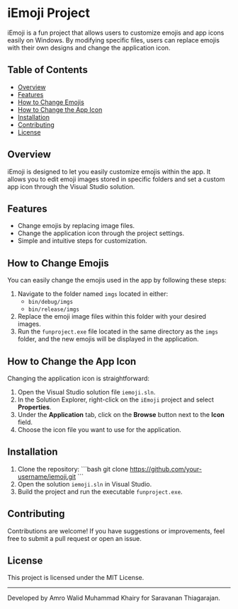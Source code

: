 
# iEmoji Project

iEmoji is a fun project that allows users to customize emojis and app icons easily on Windows. By modifying specific files, users can replace emojis with their own designs and change the application icon.

## Table of Contents
- [Overview](#overview)
- [Features](#features)
- [How to Change Emojis](#how-to-change-emojis)
- [How to Change the App Icon](#how-to-change-the-app-icon)
- [Installation](#installation)
- [Contributing](#contributing)
- [License](#license)

## Overview
iEmoji is designed to let you easily customize emojis within the app. It allows you to edit emoji images stored in specific folders and set a custom app icon through the Visual Studio solution.

## Features
- Change emojis by replacing image files.
- Change the application icon through the project settings.
- Simple and intuitive steps for customization.

## How to Change Emojis
You can easily change the emojis used in the app by following these steps:
1. Navigate to the folder named `imgs` located in either:
   - `bin/debug/imgs`
   - `bin/release/imgs`
2. Replace the emoji image files within this folder with your desired images.
3. Run the `funproject.exe` file located in the same directory as the `imgs` folder, and the new emojis will be displayed in the application.

## How to Change the App Icon
Changing the application icon is straightforward:
1. Open the Visual Studio solution file `iemoji.sln`.
2. In the Solution Explorer, right-click on the `iEmoji` project and select **Properties**.
3. Under the **Application** tab, click on the **Browse** button next to the **Icon** field.
4. Choose the icon file you want to use for the application.

## Installation
1. Clone the repository:
   \`\`\`bash
   git clone https://github.com/your-username/iemoji.git
   \`\`\`
2. Open the solution `iemoji.sln` in Visual Studio.
3. Build the project and run the executable `funproject.exe`.

## Contributing
Contributions are welcome! If you have suggestions or improvements, feel free to submit a pull request or open an issue.

## License
This project is licensed under the MIT License.

---

Developed by Amro Walid Muhammad Khairy for Saravanan Thiagarajan.
